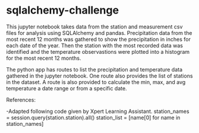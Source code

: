# sqlalchemy-challenge

This jupyter notebook takes data from the station and measurement csv files for analysis using SQLAlchemy and pandas. Precipitation data from the most recent 12 months was gathered to show the precipitation in inches for each date of the year. Then the station with the most recorded data was identified and the temperature observastions were plotted into a histogram for the most recent 12 months. 

The python app has routes to list the precipitation and temperature data gathered in the jupyter notebook. One route also provides the list of stations in the dataset. A route is also provided to calculate the min, max, and avg temperature a date range or from a specific date. 

References:

-Adapted following code given by Xpert Learning Assistant.
    station_names = session.query(station.station).all()
    station_list = [name[0] for name in station_names]